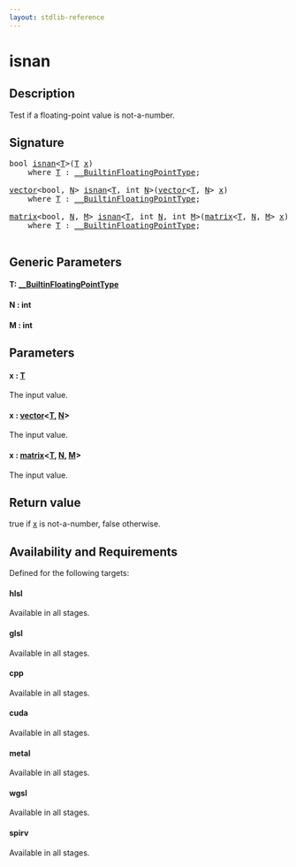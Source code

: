 ```yaml
---
layout: stdlib-reference
---
```


# isnan

## Description

Test if a floating-point value is not-a-number.



## Signature 

<pre>
<span class="code_keyword">bool</span> <a href="isnan.html">isnan</a>&lt;<a href="isnan.html#typeparam-T" class="code_type">T</a>&gt;(<a href="isnan.html#typeparam-T" class="code_type">T</a> <a href="isnan.html#decl-x" class="code_param">x</a>)
    <span class='code_keyword'>where</span> <a href="isnan.html#typeparam-T" class="code_type">T</a> : <a href="../interfaces/0_builtinfloatingpointtype-029hm/index.html" class="code_type">__BuiltinFloatingPointType</a>;

<a href="../types/vector/index.html" class="code_type">vector</a>&lt;<span class="code_keyword">bool</span>, <a href="isnan.html#decl-N" class="code_var">N</a>&gt; <a href="isnan.html">isnan</a>&lt;<a href="isnan.html#typeparam-T" class="code_type">T</a>, <span class="code_keyword">int</span> <a href="isnan.html#decl-N" class="code_var">N</a>&gt;(<a href="../types/vector/index.html" class="code_type">vector</a>&lt;<a href="isnan.html#typeparam-T" class="code_type">T</a>, <a href="isnan.html#decl-N" class="code_var">N</a>&gt; <a href="isnan.html#decl-x" class="code_param">x</a>)
    <span class='code_keyword'>where</span> <a href="isnan.html#typeparam-T" class="code_type">T</a> : <a href="../interfaces/0_builtinfloatingpointtype-029hm/index.html" class="code_type">__BuiltinFloatingPointType</a>;

<a href="../types/matrix/index.html" class="code_type">matrix</a>&lt;<span class="code_keyword">bool</span>, <a href="isnan.html#decl-N" class="code_var">N</a>, <a href="isnan.html#decl-M" class="code_var">M</a>&gt; <a href="isnan.html">isnan</a>&lt;<a href="isnan.html#typeparam-T" class="code_type">T</a>, <span class="code_keyword">int</span> <a href="isnan.html#decl-N" class="code_var">N</a>, <span class="code_keyword">int</span> <a href="isnan.html#decl-M" class="code_var">M</a>&gt;(<a href="../types/matrix/index.html" class="code_type">matrix</a>&lt;<a href="isnan.html#typeparam-T" class="code_type">T</a>, <a href="isnan.html#decl-N" class="code_var">N</a>, <a href="isnan.html#decl-M" class="code_var">M</a>&gt; <a href="isnan.html#decl-x" class="code_param">x</a>)
    <span class='code_keyword'>where</span> <a href="isnan.html#typeparam-T" class="code_type">T</a> : <a href="../interfaces/0_builtinfloatingpointtype-029hm/index.html" class="code_type">__BuiltinFloatingPointType</a>;

</pre>

## Generic Parameters

####  <a id="typeparam-T"></a>T: [\_\_BuiltinFloatingPointType](../interfaces/0_builtinfloatingpointtype-029hm/index.html)
####  <a id="decl-N"></a>N  : int
####  <a id="decl-M"></a>M  : int

## Parameters

####  <a id="decl-x"></a>x  : [T](isnan.html#typeparam-T)
The input value.

####  <a id="decl-x"></a>x  : [vector](../types/vector/index.html)\<[T](../types/vector/index.html#typeparam-T), [N](../types/vector/index.html#decl-N)\>
The input value.

####  <a id="decl-x"></a>x  : [matrix](../types/matrix/index.html)\<[T](../types/matrix/t-0.html), [N](../types/matrix/index.html#decl-N), [M](../types/matrix/index.html#decl-M)\>
The input value.


## Return value
<span class='code'>true</span> if <span class='code'><a href="isnan.html#decl-x" class="code_param">x</a></span> is not-a-number, <span class='code'>false</span> otherwise.


## Availability and Requirements

Defined for the following targets:

#### hlsl
Available in all stages.

#### glsl
Available in all stages.

#### cpp
Available in all stages.

#### cuda
Available in all stages.

#### metal
Available in all stages.

#### wgsl
Available in all stages.

#### spirv
Available in all stages.



